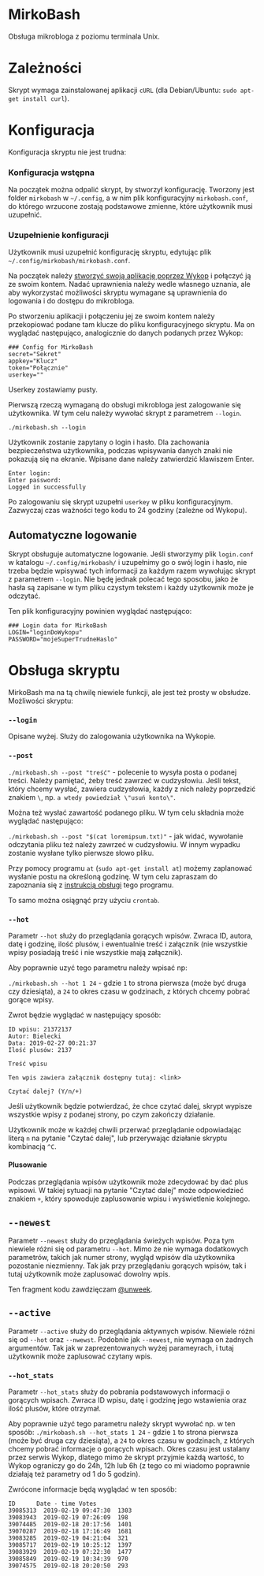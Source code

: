 # MirkoBash
Obsługa mikrobloga z poziomu terminala Unix.

# Zależności
Skrypt wymaga zainstalowanej aplikacji `cURL` (dla Debian/Ubuntu: `sudo apt-get install curl`).

# Konfiguracja
Konfiguracja skryptu nie jest trudna:

### Konfiguracja wstępna
Na początek można odpalić skrypt, by stworzył konfigurację. Tworzony jest folder `mirkobash` w `~/.config`, a w nim plik konfiguracyjny `mirkobash.conf`, do którego wrzucone zostają podstawowe zmienne, które użytkownik musi uzupełnić.

### Uzupełnienie konfiguracji
Użytkownik musi uzupełnić konfigurację skryptu, edytując plik `~/.config/mirkobash/mirkobash.conf`.

Na początek należy [stworzyć swoją aplikację poprzez Wykop](https://www.wykop.pl/dla-programistow/twoje-aplikacje/) i połączyć ją ze swoim kontem. Nadać uprawnienia należy wedle własnego uznania, ale aby wykorzystać możliwości skryptu wymagane są uprawnienia do logowania i do dostępu do mikrobloga. 

Po stworzeniu aplikacji i połączeniu jej ze swoim kontem należy przekopiować podane tam klucze do pliku konfiguracyjnego skryptu. Ma on wyglądać następująco, analogicznie do danych podanych przez Wykop:

```
### Config for MirkoBash
secret="Sekret"
appkey="Klucz"
token="Połącznie"
userkey=""
```

Userkey zostawiamy pusty.

Pierwszą rzeczą wymaganą do obsługi mikrobloga jest zalogowanie się użytkownika. W tym celu należy wywołać skrypt z parametrem `--login`.

```
./mirkobash.sh --login
```

Użytkownik zostanie zapytany o login i hasło. Dla zachowania bezpieczeństwa użytkownika, podczas wpisywania danych znaki nie pokazują się na ekranie. Wpisane dane należy zatwierdzić klawiszem Enter.

```
Enter login:
Enter password:
Logged in successfully
```

Po zalogowaniu się skrypt uzupełni `userkey` w pliku konfiguracyjnym. Zazwyczaj czas ważności tego kodu to 24 godziny (zależne od Wykopu).

## Automatyczne logowanie
Skrypt obsługuje automatyczne logowanie. Jeśli stworzymy plik `login.conf` w katalogu `~/.config/mirkobash/` i uzupełnimy go o swój login i hasło, nie trzeba będzie wpisywać tych informacji za każdym razem wywołując skrypt z parametrem `--login`. Nie będę jednak polecać tego sposobu, jako że hasła są zapisane w tym pliku czystym tekstem i każdy użytkownik może je odczytać. 

Ten plik konfiguracyjny powinien wyglądać następująco:
```
### Login data for MirkoBash
LOGIN="loginDoWykopu"
PASSWORD="mojeSuperTrudneHaslo"
```

# Obsługa skryptu
MirkoBash ma na tą chwilę niewiele funkcji, ale jest też prosty w obsłudze. Możliwości skryptu:

### `--login`
Opisane wyżej. Służy do zalogowania użytkownika na Wykopie.

### `--post`
`./mirkobash.sh --post "treść"` - polecenie to wysyła posta o podanej treści. Należy pamiętać, żeby treść zawrzeć w cudzysłowiu. Jeśli tekst, który chcemy wysłać, zawiera cudzysłowia, każdy z nich należy poprzedzić znakiem `\`, np. `a wtedy powiedział \"usuń konto\"`.

Można też wysłać zawartość podanego pliku. W tym celu składnia może wyglądać następująco:

`./mirkobash.sh --post "$(cat loremipsum.txt)"` - jak widać, wywołanie odczytania pliku też należy zawrzeć w cudzysłowiu. W innym wypadku zostanie wysłane tylko pierwsze słowo pliku.

Przy pomocy programu `at` (`sudo apt-get install at`) możemy zaplanować wysłanie postu na określoną godzinę. W tym celu zapraszam do zapoznania się z [instrukcją obsługi](https://linux.die.net/man/1/at) tego programu.

To samo można osiągnąć przy użyciu `crontab`.

### `--hot`
Parametr `--hot` służy do przeglądania gorących wpisów. Zwraca ID, autora, datę i godzinę, ilość plusów, i ewentualnie treść i załącznik (nie wszystkie wpisy posiadają treść i nie wszystkie mają załącznik).

Aby poprawnie uzyć tego parametru należy wpisać np:

`./mirkobash.sh --hot 1 24` - gdzie `1` to strona pierwsza (może być druga czy dziesiąta), a `24` to okres czasu w godzinach, z których chcemy pobrać gorące wpisy.

Zwrot będzie wyglądać w następujący sposób:

```
ID wpisu: 21372137
Autor: Bielecki
Data: 2019-02-27 00:21:37
Ilość plusów: 2137

Treść wpisu

Ten wpis zawiera załącznik dostępny tutaj: <link>

Czytać dalej? (Y/n/+)  
```

Jeśli użytkownik będzie potwierdzać, że chce czytać dalej, skrypt wypisze wszystkie wpisy z podanej strony, po czym zakończy działanie.

Użytkownik może w każdej chwili przerwać przeglądanie odpowiadając literą `n` na pytanie "Czytać dalej", lub przerywając działanie skryptu kombinacją `^C`.

#### Plusowanie
Podczas przeglądania wpisów użytkownik może zdecydować by dać plus wpisowi. W takiej sytuacji na pytanie "Czytać dalej" może odpowiedzieć znakiem `+`, który spowoduje zaplusowanie wpisu i wyświetlenie kolejnego.

## `--newest`
Parametr `--newest` służy do przeglądania świeżych wpisów. Poza tym niewiele różni się od parametru `--hot`. Mimo że nie wymaga dodatkowych parametrów, takich jak numer strony, wygląd wpisów dla użytkownika pozostanie niezmienny. Tak jak przy przeglądaniu gorących wpisów, tak i tutaj użytkownik może zaplusować dowolny wpis.

Ten fragment kodu zawdzięczam [@unweek](https://github.com/unweek/).

## `--active`
Parametr `--active` służy do przeglądania aktywnych wpisów. Niewiele różni się od `--hot` oraz `--nwewst`. Podobnie jak `--newest`, nie wymaga on żadnych argumentów. Tak jak w zaprezentowanych wyżej parameyrach, i tutaj użytkownik może zaplusować czytany wpis.

### `--hot_stats`
Parametr `--hot_stats` służy do pobrania podstawowych informacji o gorących wpisach. Zwraca ID wpisu, datę i godzinę jego wstawienia oraz ilość plusów, które otrzymał.

Aby poprawnie użyć tego parametru należy skrypt wywołać np. w ten sposób:
`./mirkobash.sh --hot_stats 1 24` - gdzie `1` to strona pierwsza (może być druga czy dziesiąta), a `24` to okres czasu w godzinach, z których chcemy pobrać informacje o gorących wpisach. Okres czasu jest ustalany przez serwis Wykop, dlatego mimo że skrypt przyjmie każdą wartość, to Wykop ograniczy go do 24h, 12h lub 6h (z tego co mi wiadomo poprawnie działają też parametry od 1 do 5 godzin).

Zwrócone informacje będą wyglądać w ten sposób:

```
ID		Date - time Votes
39085313  2019-02-19 09:47:30  1303 
39083943  2019-02-19 07:26:09  198 
39074485  2019-02-18 20:17:56  1401 
39070287  2019-02-18 17:16:49  1681 
39083285  2019-02-19 04:21:04  321 
39085717  2019-02-19 10:25:12  1397 
39083929  2019-02-19 07:22:30  1477 
39085849  2019-02-19 10:34:39  970 
39074575  2019-02-18 20:20:50  293 
```
